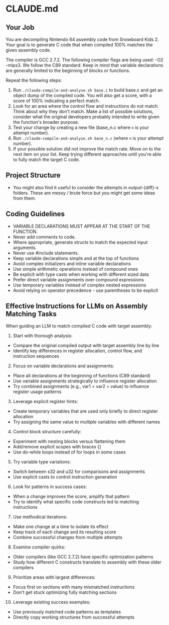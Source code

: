 # CLAUDE.md

## Your Job

You are decompiling Nintendo 64 assembly code from Snowboard Kids 2. Your goal is to generate C code that when compiled 100% matches the given assembly code.

The compiler is GCC 2.7.2. The following compiler flags are being used: -O2 -mips3. We follow the C89 standard. Keep in mind that variable declarations are generally limited to the beginning of blocks or functions.

Repeat the following steps:

1. Run `./claude-compile-and-analyse.sh base.c` to build base.c and get an object dump of the compiled code. You will also get a score, with a score of 100% indicating a perfect match.
2. Look for an area where the control flow and instructions do not match. Think about why they don't match. Make a list of possible solutions, consider what the original developers probably intended to write given the function's broader purpose.
3. Test your change by creating a new file (base_n.c where `n` is your attempt number).
4. Run `./claude-compile-and-analyse.sh base_n.c` (where `n` is your attempt number).
5. If your possible solution did not improve the match rate. Move on to the next item on your list. Keep trying different approaches until you're able to fully match the target C code.

## Project Structure

* You might also find it useful to consider the attempts in output-{diff}-x folders. These are messy / brute force but you might get some ideas from them.

## Coding Guidelines

* VARIABLE DECLARATIONS MUST APPEAR AT THE START OF THE FUNCTION.
* Never add comments to code.
* Where appropriate, generate structs to match the expected input arguments.
* Never use #include statements.
* Keep variable declarations simple and at the top of functions
* Avoid complex initializers and inline variable declarations
* Use simple arithmetic operations instead of compound ones
* Be explicit with type casts when working with different sized data
* Prefer direct variable assignments over compound expressions
* Use temporary variables instead of complex nested expressions
* Avoid relying on operator precedence - use parentheses to be explicit

## Effective Instructions for LLMs on Assembly Matching Tasks

When guiding an LLM to match compiled C code with target assembly:

1. Start with thorough analysis:
  - Compare the original compiled output with target assembly line by line
  - Identify key differences in register allocation, control flow, and
  instruction sequences

2. Focus on variable declarations and assignments:
  - Place all declarations at the beginning of functions (C89 standard)
  - Use variable assignments strategically to influence register allocation
  - Try combined assignments (e.g., var1 = var2 = value) to influence register
  usage patterns

3. Leverage explicit register hints:
  - Create temporary variables that are used only briefly to direct register
  allocation
  - Try assigning the same value to multiple variables with different names

4. Control block structure carefully:
  - Experiment with nesting blocks versus flattening them
  - Add/remove explicit scopes with braces {}
  - Use do-while loops instead of for loops in some cases

5. Try variable type variations:
  - Switch between s32 and u32 for comparisons and assignments
  - Use explicit casts to control instruction generation

6. Look for patterns in success cases:
  - When a change improves the score, amplify that pattern
  - Try to identify what specific code constructs led to matching instructions

7. Use methodical iterations:
  - Make one change at a time to isolate its effect
  - Keep track of each change and its resulting score
  - Combine successful changes from multiple attempts

8. Examine compiler quirks:
  - Older compilers (like GCC 2.7.2) have specific optimization patterns
  - Study how different C constructs translate to assembly with these older
  compilers

9. Prioritize areas with largest differences:
  - Focus first on sections with many mismatched instructions
  - Don't get stuck optimizing fully matching sections

10. Leverage existing success examples:
  - Use previously matched code patterns as templates
  - Directly copy working structures from successful attempts